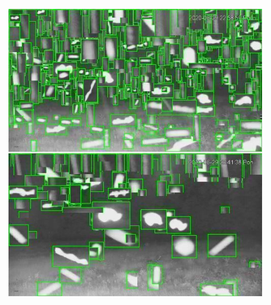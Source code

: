 ![20200629-222128-225133](in/20200629/20200629-222128-225133_0_.jpg)
![20200629-225138-232143](in/20200629/20200629-225138-232143_0_.jpg)
